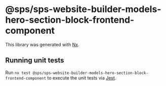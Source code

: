 # @sps/sps-website-builder-models-hero-section-block-frontend-component

This library was generated with [Nx](https://nx.dev).

## Running unit tests

Run `nx test @sps/sps-website-builder-models-hero-section-block-frontend-component` to execute the unit tests via [Jest](https://jestjs.io).
